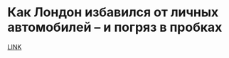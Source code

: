 # Как Лондон избавился от личных автомобилей – и погряз в пробках



[LINK](https://varlamov.ru/3789235.html)